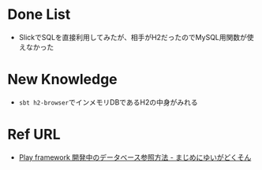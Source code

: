 # Done List

* SlickでSQLを直接利用してみたが、相手がH2だったのでMySQL用関数が使えなかった

# New Knowledge

* `sbt h2-browser`でインメモリDBであるH2の中身がみれる

# Ref URL

* [Play framework 開発中のデータベース参照方法 \- まじめにゆいがどくそん](http://nilfigo.hatenablog.com/entry/2013/09/10/173552)